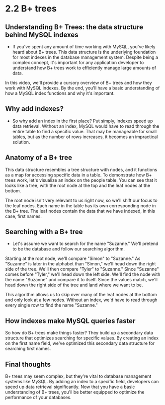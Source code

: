 # 2.2 B+ trees

## Understanding B+ Trees: the data structure behind MySQL indexes

- If you've spent any amount of time working with MySQL, you've likely heard about B+ trees. This data structure is the underlying foundation for most indexes in the database management system. Despite being a complex concept, it's important for any application developer to understand how B+ trees work to efficiently manage large amounts of data.

In this video, we'll provide a cursory overview of B+ trees and how they work with MySQL indexes. By the end, you'll have a basic understanding of how a MySQL index functions and why it's important.

## Why add indexes?

- So why add an index in the first place? Put simply, indexes speed up data retrieval. Without an index, MySQL would have to read through the entire table to find a specific value. That may be manageable for small tables, but as the number of rows increases, it becomes an impractical solution.

## Anatomy of a B+ tree

This data structure resembles a tree structure with nodes, and it functions as a map for accessing specific data in a table. To demonstrate how B+ trees work, let's visualize an index on the people table. You can see that it looks like a tree, with the root node at the top and the leaf nodes at the bottom.

The root node isn't very relevant to us right now, so we'll shift our focus to the leaf nodes. Each name in the table has its own corresponding node in the B+ tree. The leaf nodes contain the data that we have indexed, in this case, first names.

## Searching with a B+ tree

- Let's assume we want to search for the name "Suzanne." We'll pretend to be the database and follow our searching algorithm.

Starting at the root node, we'll compare "Simon" to "Suzanne." As "Suzanne" is later in the alphabet than "Simon," we'll head down the right side of the tree. We'll then compare "Tyler" to "Suzanne." Since "Suzanne" comes before "Tyler," we'll head down the left side. We'll find the node with the name "Suzanne" and compare it to itself. Since the values match, we'll head down the right side of the tree and land where we want to be.

This algorithm allows us to skip over many of the leaf nodes at the bottom and only look at a few nodes. Without an index, we'd have to read through every single row to find the name "Suzanne."

## How indexes make MySQL queries faster

So how do B+ trees make things faster? They build up a secondary data structure that optimizes searching for specific values. By creating an index on the first name field, we've optimized this secondary data structure for searching first names.

## Final thoughts

B+ trees may seem complex, but they're vital to database management systems like MySQL. By adding an index to a specific field, developers can speed up data retrieval significantly. Now that you have a basic understanding of B+ trees, you'll be better equipped to optimize the performance of your databases.